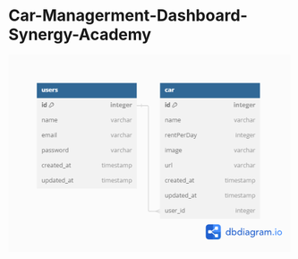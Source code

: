 # Car-Managerment-Dashboard-Synergy-Academy


![Logo](https://github.com/KevinZakky/Car-Managerment-Dashboard-Synergy-Academy/blob/main/diagram.png)

